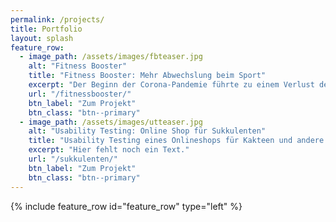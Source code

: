 ```yaml
---
permalink: /projects/
title: Portfolio
layout: splash
feature_row:
  - image_path: /assets/images/fbteaser.jpg
    alt: "Fitness Booster"
    title: "Fitness Booster: Mehr Abwechslung beim Sport"
    excerpt: "Der Beginn der Corona-Pandemie führte zu einem Verlust der Möglichkeit in Fitness-Studios, Sportvereinen und anderen Sport-Gruppen körperlich aktiv zu werden. Diese Einschränkungen in der individuellen Sportausübung sollten durch ein digitales, vielseitiges und flexibles Sportangebot in Form einer Fitness-App behoben werden."
    url: "/fitnessbooster/"
    btn_label: "Zum Projekt"
    btn_class: "btn--primary"
  - image_path: /assets/images/utteaser.jpg
    alt: "Usability Testing: Online Shop für Sukkulenten"
    title: "Usability Testing eines Onlineshops für Kakteen und andere Sukkulenten"
    excerpt: "Hier fehlt noch ein Text."
    url: "/sukkulenten/"
    btn_label: "Zum Projekt"
    btn_class: "btn--primary"
---
```


<div> <p> </p> </div>

{% include feature_row id="feature_row" type="left" %}
